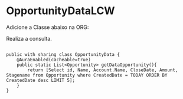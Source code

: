# OpportunityDataLCW

Adicione a Classe abaixo na ORG:

Realiza a consulta.

```

public with sharing class OpportunityData {
    @AuraEnabled(cacheable=true)
    public static List<Opportunity> getDataOpportunity(){
        return [Select id, Name, Account.Name, CloseDate, Amount, Stagename from Opportunity where CreatedDate = TODAY ORDER BY CreatedDate desc LIMIT 5];
    }
}

 ```
